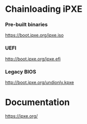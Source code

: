 # Chainloading iPXE
### Pre-built binaries
https://boot.ipxe.org/ipxe.iso
### UEFI
http://boot.ipxe.org/ipxe.efi
### Legacy BIOS
http://boot.ipxe.org/undionly.kpxe



# Documentation
https://ipxe.org/

